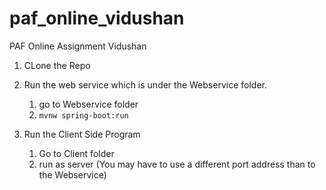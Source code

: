 # paf_online_vidushan
PAF Online Assignment Vidushan

1. CLone the Repo
1. Run the web service which is under the Webservice folder.
	1. go to Webservice folder
	1. `mvnw spring-boot:run`

1. Run the Client Side Program
	1. Go to Client folder
	1. run as server (You may have to use a different port address than to the Webservice)
	